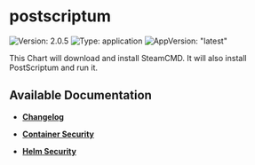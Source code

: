 # postscriptum

![Version: 2.0.5](https://img.shields.io/badge/Version-2.0.5-informational?style=flat-square) ![Type: application](https://img.shields.io/badge/Type-application-informational?style=flat-square) ![AppVersion: "latest"](https://img.shields.io/badge/AppVersion-"latest"-informational?style=flat-square)

This Chart will download and install SteamCMD. It will also install PostScriptum and run it.

## Available Documentation

- [**Changelog**](CHANGELOG)

- [**Container Security**](container-security)

- [**Helm Security**](helm-security)

